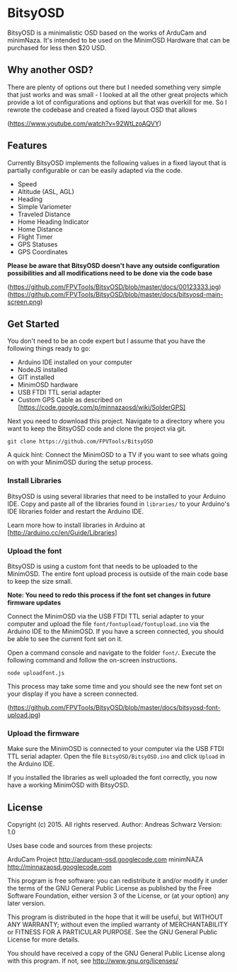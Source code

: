 BitsyOSD
=======

BitsyOSD is a minimalistic OSD based on the works of ArduCam and minimNaza. It's intended to be used on the MinimOSD Hardware that can be purchased for less then $20 USD.


## Why another OSD?

There are plenty of options out there but I needed something very simple that just works and was small - I looked at all the other great projects which provide a lot of configurations and options but that was overkill for me. So I rewrote the codebase and created a fixed layout OSD that allows

(https://www.youtube.com/watch?v=92WtLzoAQVY)

## Features

Currently BitsyOSD implements the following values in a fixed layout that is partially configurable or can be easily adapted via the code. 

* Speed 
* Altitude (ASL, AGL)
* Heading
* Simple Variometer
* Traveled Distance
* Home Heading Indicator 
* Home Distance
* Flight Timer
* GPS Statuses
* GPS Coordinates

**Please be aware that BitsyOSD doesn't have any outside configuration possibilities and all modifications need to be done via the code base**

(https://github.com/FPVTools/BitsyOSD/blob/master/docs/00123333.jpg)
(https://github.com/FPVTools/BitsyOSD/blob/master/docs/bitsyosd-main-screen.png)

## Get Started

You don't need to be an code expert but I assume that you have the following things ready to go:

* Arduino IDE installed on your computer
* NodeJS installed
* GIT installed
* MinimOSD hardware
* USB FTDI TTL serial adapter
* Custom GPS Cable as described on [https://code.google.com/p/minnazaosd/wiki/SolderGPS]


Next you need to download this project. Navigate to a directory where you want to keep the BitsyOSD code and clone the project via git.

```shell
git clone https://github.com/FPVTools/BitsyOSD
````

A quick hint: Connect the MinimOSD to a TV if you want to see whats going on with your MinimOSD during the setup process.


### Install Libraries

BitsyOSD is using several libraries that need to be installed to your Arduino IDE. Copy and paste all of the libraries found in ```libraries/``` to your Arduino's IDE libraries folder and restart the Arduino IDE. 

Learn more how to install libraries in Arduino at [http://arduino.cc/en/Guide/Libraries]



### Upload the font

BitsyOSD is using a custom font that needs to be uploaded to the MinimOSD. The entire font upload process is outside of the main code base to keep the size small. 

**Note: You need to redo this process if the font set changes in future firmware updates**

Connect the MinimOSD via the USB FTDI TTL serial adapter to your computer and upload the file ```font/fontupload/fontupload.ino``` via the Arduino IDE to the MinimOSD. If you have a screen connected, you should be able to see the current font set on it.

Open a command console and navigate to the folder ```font/```. Execute the following command and follow the on-screen instructions.

```shell
node uploadfont.js
```

This process may take some time and you should see the new font set on your display if you have a screen connected.

(https://github.com/FPVTools/BitsyOSD/blob/master/docs/bitsyosd-font-upload.jpg)

### Upload the firmware

Make sure the MinimOSD is connected to your computer via the USB FTDI TTL serial adapter. Open the file ```BitsyOSD/BitsyOSD.ino``` and click ```Upload``` in the Arduino IDE.

If you installed the libraries as well uploaded the font correctly, you now have a working MinimOSD with BitsyOSD. 



## License

Copyright (c) 2015.  All rights reserved.
Author: Andreas Schwarz
Version: 1.0

Uses base code and sources from these projects:

ArduCam Project http://arducam-osd.googlecode.com
minimNAZA http://minnazaosd.googlecode.com

This program is free software: you can redistribute it and/or modify
it under the terms of the GNU General Public License as published by
the Free Software Foundation, either version 3 of the License, or
(at your option) any later version.

This program is distributed in the hope that it will be useful,
but WITHOUT ANY WARRANTY; without even the implied warranty of
MERCHANTABILITY or FITNESS FOR A PARTICULAR PURPOSE. See the
GNU General Public License for more details.

You should have received a copy of the GNU General Public License
along with this program. If not, see <http://www.gnu.org/licenses/>